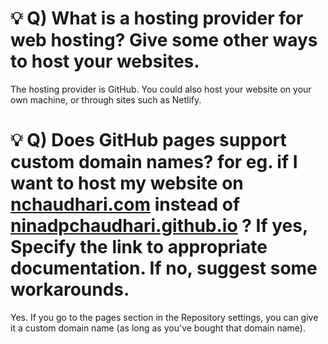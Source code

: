 
# 💡 Q) What is a hosting provider for web hosting? Give some other ways to host your websites.
The hosting provider is GitHub. You could also host your website on your own machine, or through sites such as Netlify.

# 💡 Q) Does GitHub pages support custom domain names? for eg. if I want to host my website on [nchaudhari.com](http://nchaudhari.com) instead of [ninadpchaudhari.github.io](http://ninadpchaudhari.github.io) ? If yes, Specify the link to appropriate documentation. If no, suggest some workarounds.
Yes. If you go to the pages section in the Repository settings, you can give it a custom domain name (as long as you've bought that domain name).
